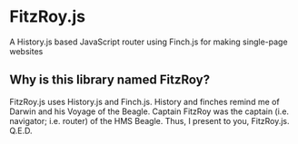 FitzRoy.js
==========

A History.js based JavaScript router using Finch.js for making single-page websites

Why is this library named FitzRoy?
----------------------------------

FitzRoy.js uses History.js and Finch.js. History and finches remind me of Darwin and his Voyage of the Beagle. Captain FitzRoy was the captain (i.e. navigator; i.e. router) of the HMS Beagle. Thus, I present to you, FitzRoy.js. Q.E.D.
